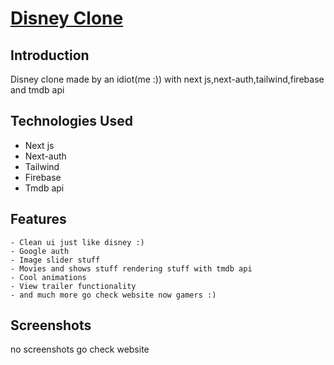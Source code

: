 # [Disney Clone](https://disney-clone-boi.vercel.app/)

## Introduction
Disney clone made by an idiot(me :)) with next js,next-auth,tailwind,firebase and tmdb api

## Technologies Used
- Next js
- Next-auth
- Tailwind
- Firebase
- Tmdb api

## Features
```
- Clean ui just like disney :)
- Google auth
- Image slider stuff
- Movies and shows stuff rendering stuff with tmdb api
- Cool animations
- View trailer functionality
- and much more go check website now gamers :)
```

## Screenshots
no screenshots go check website
